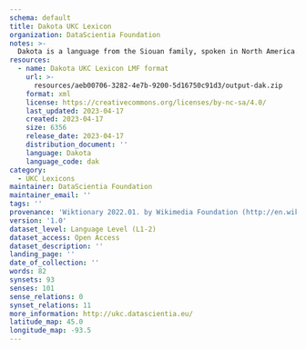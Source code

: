 ```yaml
---
schema: default
title: Dakota UKC Lexicon
organization: DataScientia Foundation
notes: >-
  Dakota is a language from the Siouan family, spoken in North America. The UKC Lexicon of Dakota is represented as a lexico-semantic network. It consists of words, word senses, synsets, as well as sense-level and synset-level relationships.
resources:
  - name: Dakota UKC Lexicon LMF format
    url: >-
      resources/aeb00706-3282-4e7b-9200-5d16750c91d3/output-dak.zip
    format: xml
    license: https://creativecommons.org/licenses/by-nc-sa/4.0/
    last_updated: 2023-04-17
    created: 2023-04-17
    size: 6356
    release_date: 2023-04-17
    distribution_document: ''
    language: Dakota
    language_code: dak
category:
  - UKC Lexicons
maintainer: DataScientia Foundation
maintainer_email: ''
tags: ''
provenance: 'Wiktionary 2022.01. by Wikimedia Foundation (http://en.wiktionary.org); CogNet 2.1 by Khuyagbaatar Batsuren, National University of Mongolia (http://cognet.ukc.disi.unitn.it); Native Languages of the Americas 2021.11. by Laura Redish and Orrin Lewis (http://www.native-languages.org); Princeton WordNet 2.1 by Princeton University (https://wordnet.princeton.edu)'
version: '1.0'
dataset_level: Language Level (L1-2)
dataset_access: Open Access
dataset_description: ''
landing_page: ''
date_of_collection: ''
words: 82
synsets: 93
senses: 101
sense_relations: 0
synset_relations: 11
more_information: http://ukc.datascientia.eu/
latitude_map: 45.0
longitude_map: -93.5
---
```

